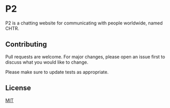 # P2

P2 is a chatting website for communicating with people worldwide, named CHTR.

## Contributing
Pull requests are welcome. For major changes, please open an issue first to discuss what you would like to change.

Please make sure to update tests as appropriate.

## License
[MIT](LICENSE.txt)
